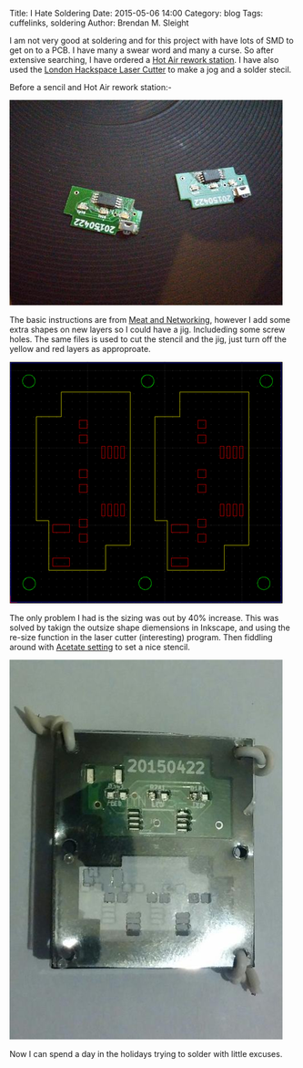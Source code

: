 Title: I Hate Soldering
Date: 2015-05-06 14:00
Category: blog
Tags: cuffelinks, soldering
Author: Brendan M. Sleight


I am not very good at soldering and for this project with have lots of SMD to get on to a PCB. I have many a swear word and many a curse. So after extensive searching, I have ordered a [Hot Air rework station](https://www.youtube.com/watch?v=vva2t21sOAs). I have also used the [London Hackspace Laser Cutter](https://wiki.london.hackspace.org.uk/view/Silvertail_A0_Laser_Cutter) to make a jog and a solder stecil. 

Before a sencil and Hot Air rework station:-

<a href="images/I-Hate-Soldering/soldering.jpg"><img src="images/I-Hate-Soldering/thumbnails/480x_/soldering.jpg" /></a>

The basic instructions are from [Meat and Networking](http://www.meatandnetworking.com/tutorials/creating-svg-files-worth-of-creating-solder-stencils-from-kicad/), however I add some extra shapes on new layers so I could have a jig. Includeding some screw holes. The same files is used to cut the stencil and the jig, just turn off the yellow and red layers as approproate. 

<a href="images/I-Hate-Soldering/jig.png"><img src="images/I-Hate-Soldering/thumbnails/480x_/jig.png" /></a>

The only problem I had is the sizing was out by 40% increase. This was solved by takign the outsize shape diemensions in Inkscape, and using the re-size function in the laser cutter (interesting) program. Then fiddling around with [Acetate setting](https://groups.google.com/forum/#!topic/london-hack-space/HJ6McVyd8jU) to set a nice stencil. 

<a href="images/I-Hate-Soldering/stencil.jpg"><img src="images/I-Hate-Soldering/thumbnails/480x_/stencil.jpg" /></a>

Now I can spend a day in the holidays trying to solder with little excuses. 
